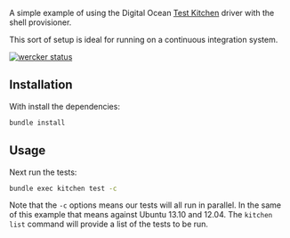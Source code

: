A simple example of using the Digital Ocean [Test Kitchen](http://kitchen.ci) driver
with the shell provisioner.

This sort of setup is ideal for running on a continuous integration
system.

[![wercker
status](https://app.wercker.com/status/7d06dbda62f83ed243556ea971695632/s/
"wercker
status")](https://app.wercker.com/project/bykey/7d06dbda62f83ed243556ea971695632)

## Installation

With install the dependencies:

```bash
bundle install
```

## Usage

Next run the tests:

```bash
bundle exec kitchen test -c
```

Note that the `-c` options means our tests will all run in parallel. In
the same of this example that means against Ubuntu 13.10 and 12.04. The
`kitchen list` command will provide a list of the tests to be run.
